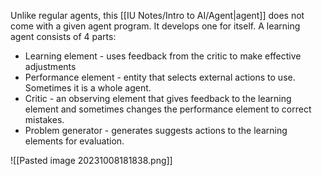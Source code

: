 Unlike regular agents, this [[IU Notes/Intro to AI/Agent|agent]] does not come with a given agent program. It develops one for itself.
A learning agent consists of 4 parts:
- Learning element - uses feedback from the critic to make effective adjustments
- Performance element - entity that selects external actions to use. Sometimes it is a whole agent.
- Critic - an observing element that gives feedback to the learning element and sometimes changes the performance element to correct mistakes.
- Problem generator - generates suggests actions to the learning elements for evaluation.

![[Pasted image 20231008181838.png]]